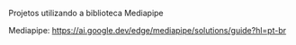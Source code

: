 Projetos utilizando a biblioteca Mediapipe

Mediapipe: https://ai.google.dev/edge/mediapipe/solutions/guide?hl=pt-br
